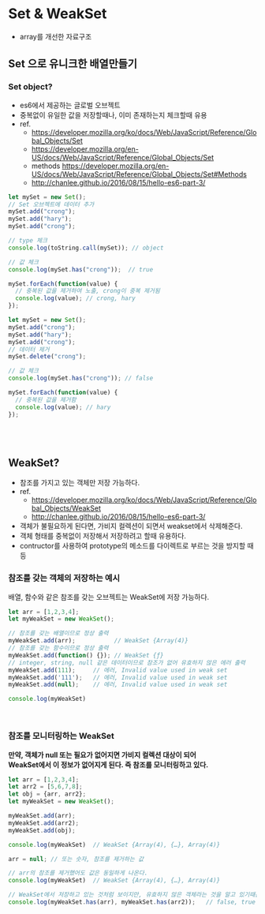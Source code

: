# Set & WeakSet
* array를 개선한 자료구조

## Set 으로 유니크한 배열만들기

### Set object?

- es6에서 제공하는 글로벌 오브젝트
- 중복없이 유일한 값을 저장할때나, 이미 존재하는지 체크할때 유용
- ref.
  - https://developer.mozilla.org/ko/docs/Web/JavaScript/Reference/Global_Objects/Set
  - https://developer.mozilla.org/en-US/docs/Web/JavaScript/Reference/Global_Objects/Set
  - methods https://developer.mozilla.org/en-US/docs/Web/JavaScript/Reference/Global_Objects/Set#Methods
  - http://chanlee.github.io/2016/08/15/hello-es6-part-3/

```javascript
let mySet = new Set();
// Set 오브젝트에 데이터 추가
mySet.add("crong");
mySet.add("hary");
mySet.add("crong");

// type 체크
console.log(toString.call(mySet)); // object

// 값 체크
console.log(mySet.has("crong"));  // true

mySet.forEach(function(value) {
  // 중복된 값을 제거하여 노출, crong이 중복 제거됨
  console.log(value); // crong, hary
});
```

```javascript
let mySet = new Set();
mySet.add("crong");
mySet.add("hary");
mySet.add("crong");
// 데이터 제거
mySet.delete("crong");

// 값 체크
console.log(mySet.has("crong")); // false

mySet.forEach(function(value) {
  // 중복된 값을 제거함
  console.log(value); // hary
});
```

<br><br>

## WeakSet?
- 참조를 가지고 있는 객체만 저장 가능하다.
- ref.
    - https://developer.mozilla.org/ko/docs/Web/JavaScript/Reference/Global_Objects/WeakSet
    - http://chanlee.github.io/2016/08/15/hello-es6-part-3/
- 객체가 불필요하게 된다면, 가비지 컬렉션이 되면서 weakset에서 삭제해준다.
- 객체 형태를 중복없이 저장해서 저장하려고 할때 유용하다.
- contructor를 사용하여 prototype의 메소드를 다이렉트로 부르는 것을 방지할 때 등

### 참조를 갖는 객체의 저장하는 예시
배열, 함수와 같은 참조를 갖는 오브젝트는 WeakSet에 저장 가능하다.
<br>
```javascript
let arr = [1,2,3,4];
let myWeakSet = new WeakSet();

// 참조를 갖는 배열이므로 정상 출력
myWeakSet.add(arr);           // WeakSet {Array(4)}
// 참조를 갖는 함수이므로 정상 출력
myWeakSet.add(function() {}); // WeakSet {ƒ}
// integer, string, null 같은 데이터이므로 참조가 없어 유효하지 않은 에러 출력
myWeakSet.add(111);     // 에러, Invalid value used in weak set
myWeakSet.add('111');   // 에러, Invalid value used in weak set
myWeakSet.add(null);    // 에러, Invalid value used in weak set

console.log(myWeakSet)
```
<br>

### 참조를 모니터링하는 WeakSet
**만약, 객체가 null 또는 필요가 없어지면 가비지 컬렉션 대상이 되어<br>
  WeakSet에서 이 정보가 없어지게 된다. 즉 참조를 모니터링하고 있다.**

```javascript
let arr = [1,2,3,4];
let arr2 = [5,6,7,8];
let obj = {arr, arr2};
let myWeakSet = new WeakSet();

myWeakSet.add(arr);
myWeakSet.add(arr2);
myWeakSet.add(obj);

console.log(myWeakSet)  // WeakSet {Array(4), {…}, Array(4)}

arr = null; // 또는 숫자, 참조를 제거하는 값

// arr의 참조를 제거했어도 값은 동일하게 나온다.
console.log(myWeakSet)  // WeakSet {Array(4), {…}, Array(4)}

// WeakSet에서 저장하고 있는 것처럼 보이지만, 유효하지 않은 객체라는 것을 알고 있기때문에 false 출력
console.log(myWeakSet.has(arr), myWeakSet.has(arr2));   // false, true
```
